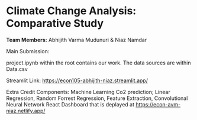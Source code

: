 # Climate Change Analysis: Comparative Study

**Team Members:** Abhijith Varma Mudunuri & Niaz Namdar

Main Submission:

project.ipynb within the root contains our work. The data sources are within Data.csv

Streamlit Link: https://econ105-abhijith-niaz.streamlit.app/

Extra Credit Components:
Machine Learning Co2 prediction; Linear Regression, Random Forrest Regression, Feature Extraction, Convolutional Neural Network
React Dashboard that is deplayed at https://econ-avm-niaz.netlify.app/